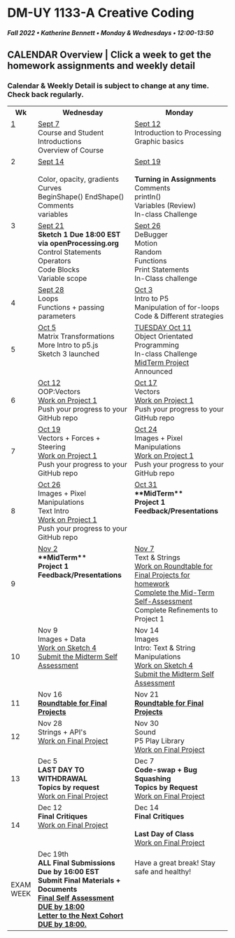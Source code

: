 # DM-UY 1133-A Creative Coding
##### Fall 2022 • Katherine Bennett • Monday & Wednesdays • 12:00-13:50

## CALENDAR Overview | Click a week to get the homework assignments and weekly detail
### Calendar & Weekly Detail is subject to change at any time. Check back regularly.

<table>
<tr>
	<th width="4%">Wk</th> 
	<th width="48%">Wednesday </th> 
	<th width="48%">Monday</th> 
</tr>
<tr>
	<td valign="top"><a href="week_1_detail.md">1</a></td>
	<td valign="top"><a href="week_1_detail.md">Sept 7</a><br>Course and Student Introductions<br>Overview of Course<br></td>
	<td valign="top"><a href="week_1_detail.md">Sept 12</a><br>Introduction to Processing <br>Graphic basics <br></td>
</tr>
<tr>
	<td valign="top"> 2 </td>
	<td valign="top"><a href="week_2_detail.md">Sept 14 <br> <br> </a>Color, opacity, gradients <br> Curves <br> BeginShape() EndShape() <br>Comments <br> variables <br></td>
    <td valign="top"><a href="week_2_detail.md">Sept 19</a><br><strong><br>Turning in Assignments</strong>
	Comments<br>
    println()<br>
	Variables (Review)<br>
	In-class Challenge<br></td>
</tr>
<tr>
	<td valign="top"> 3 </td>
	<td valign="top"><a href="week_3_detail.md">Sept 21</a><br> <strong> Sketch 1 Due 18:00 EST via openProcessing.org</strong><br>Control Statements<br>Operators<br>Code Blocks<br> Variable scope <br>
	</td>
	<td valign="top"><a href="week_3_detail.md">Sept 26</a><br>DeBugger<br>Motion<br>Random<br>Functions<br>Print Statements<br>In-Class challenge<br>
	</td>
</tr>
<tr>
<td>4</td>
	<td valign="top"><a href="week_4_detail.md">Sept 28</a><br>
	Loops <br>
	Functions + passing parameters<br>
	</td>
	<td valign="top"><a href="week_4_detail.md">Oct 3</a><br>
	Intro to P5 <br> 
	Manipulation of for-loops<br>
	Code & Different strategies<br>
	</td>
</tr>

<tr>
	<td>5</td>
	<td valign="top"><a href="week_5_detail.md">Oct 5</a><br>Matrix Transformations <br> 
	More Intro to p5.js<br> 
	Sketch 3 launched<br>
</td>
	<td valign="top"><a href="week_5_detail.md">TUESDAY Oct 11</a><br>
		Object Orientated Programming <br>
		In-class Challenge<br>
		<a href = "MidTermProject.md"> MidTerm Project </a> Announced <br>
	</td>
</tr>
<tr>
	<td> 6 </td>
	<td valign="top"><a href="week_6_detail.md">Oct 12</a><br>OOP:Vectors<br>
	 <a href = "Project_1.md"> Work on Project 1 </a> <br>
        Push your progress to your GitHub repo</td>
	<td valign="top"><a href="week_6_detail.md">Oct 17</a><br>Vectors <br>
	<a href = "Project_1.md"> Work on Project 1 </a> <br>
        Push your progress to your GitHub repo </td>
</tr>
<tr>
	<td> 7 </td>
	<td valign="top"><a href="week_7_detail.md">Oct 19</a><br>Vectors + Forces + Steering<br>	<a href = "Project_1.md"> Work on Project 1 </a> <br>
        Push your progress to your GitHub repo </td>
	<td valign = "top"> <a href="week_7_detail.md">Oct 24</a><br> Images + Pixel Manipulations <br>
	<a href = "Project_1.md"> Work on Project 1 </a> <br>
        Push your progress to your GitHub repo </td>
</tr>
<td>8</td>
	<td valign="top"><a href="week_8_detail.md">Oct 26</a><br> 
		Images + Pixel Manipulations <br>
		Text Intro <br>
		<a href = "Project_1.md"> Work on Project 1 </a> <br>
        Push your progress to your GitHub repo
	</td>
	<td valign="top"><a href="week_8_detail.md">Oct 31</a><br>
	<strong>**MidTerm** <br>Project 1 Feedback/Presentations <br></strong> </td>
</tr>
<tr>
	<td> 9 </td>
	<td valign="top"><a href="week_9_detail.md">Nov 2</a><br><strong>**MidTerm** <br>Project 1 Feedback/Presentations <br></strong>
	</td>
	<td valign="top"><a href="week_9_detail.md">Nov 7</a><br>Text & Strings	<br><a href = "RoundTable.md">Work on Roundtable for Final Projects for homework</a> <br>
		<a href = "Mid_Term_Self_Assessment.md"> Complete the Mid-Term Self-Assessment </a><br>
		Complete Refinements to Project 1 </a><br>
	</td>
</tr>
<tr>
	<td>10</td>
	<td valign="top"> Nov 9<br>Images + Data<br>
		<a href = "Sketch_4.md"> Work on Sketch 4 </a> <br>
		<a href = "Mid_Term_Self_Assessment.md">Submit the Midterm Self Assessment </a><br>
	</td>
	<td valign="top">Nov 14<br>Images <br> Intro: Text & String Manipulations	 <br>
		<a href = "Sketch_4.md"> Work on Sketch 4 </a><br>
		<a href = "Mid_Term_Self_Assessment.md">Submit the Midterm Self Assessment </a><br>
	</td>	
</tr>
<tr>
	<td>11</td>
	<td valign="top">Nov 16<br><a href = "RoundTable.md"> <strong> Roundtable for Final Projects</a></strong> <br>	
	</td>
	<td valign="top">Nov 21<br><a href = "RoundTable.md"> <strong> Roundtable for Final Projects</a></strong> <br>
	</td>
</tr>
<tr>
	<td>12</td>
	<td valign="top">Nov 28<br>Strings + API's<br>
    <a href = "Final_Project.md">Work on Final Project</a> <br>
	</td>
	<td valign="top">Nov 30<br>Sound<br>P5 Play Library<br>
		<a href = "Final_Project.md">Work on Final Project</a> <br>
	</td>
</tr>
<tr>	
	<td>13</td><td valign="top">Dec 5<br><strong> LAST DAY TO WITHDRAWAL <br>
	Topics by request<br></strong>	
	<a href = "Final_Project.md">Work on Final Project</a> <br>
	</td>
	<td valign="top">Dec 7<br><strong>
		Code-swap + Bug Squashing <br>
		Topics by Request <br></strong>
	<a href = "Final_Project.md">Work on Final Project</a> <br></td>
</tr>
<tr>	
	<td>14</td><td valign="top">Dec 12<br><strong>Final Critiques </strong><br><a href = "Final_Project.md">Work on Final Project</a> <br></td>
	<td valign="top">Dec 14<br><strong>Final Critiques <br> <br> Last Day of Class</strong>  <br><a href = "Final_Project.md">Work on Final Project</a> <br>
	</td>
</tr>
<tr><td>EXAM WEEK</td>	
	<td valign="top">Dec 19th<br><strong>ALL Final Submissions Due by 16:00 EST<br> Submit Final Materials + Documents <br><a href = "Final_Deliverables.md">Final Self Assessment DUE by 18:00<br>
	Letter to the Next Cohort DUE by 18:00.</td> </a><td valign="top"> <br>Have a great break! Stay safe and healthy!<br></strong> 
	</td>
</tr>	
</table>